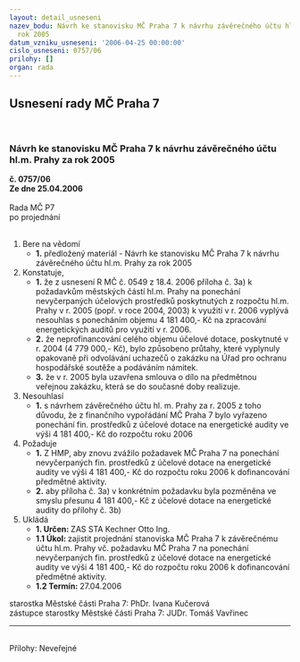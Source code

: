 ```yaml
---
layout: detail_usneseni
nazev_bodu: Návrh ke stanovisku MČ Praha 7 k návrhu závěrečného účtu hl.m. Prahy za
  rok 2005
datum_vzniku_usneseni: '2006-04-25 00:00:00'
cislo_usneseni: 0757/06
prilohy: []
organ: rada
---
```

<div id="ucUsn_pList" class="usn">
	<span><h2>Usnesení rady MČ Praha 7 </h2>
<br></span><div class="standBody">
<span><h3>Návrh ke stanovisku MČ Praha 7 k návrhu závěrečného účtu hl.m. Prahy za rok 2005</h3></span><div class="center">
		<strong>č. 0757/06</strong><br>
	</div>
<div class="center">
		<strong>Ze dne 25.04.2006</strong><br><br>
	</div>Rada MČ P7<br> po projednání<br><br><ol>
<li>Bere na vědomí<ul><li>
<strong>1.</strong> předložený materiál - Návrh ke stanovisku MČ Praha 7 k návrhu závěrečného účtu hl.m. Prahy za rok 2005</li></ul>
</li>
<li>Konstatuje,<ul>
<li>
<strong>1.</strong> že z usnesení R MČ č. 0549 z 18.4. 2006 příloha č. 3a) k požadavkům městských částí hl.m. Prahy na ponechání nevyčerpaných účelových prostředků poskytnutých z rozpočtu hl.m. Prahy v r. 2005 (popř. v roce 2004, 2003) k využití v r. 2006 vyplývá nesouhlas s ponecháním objemu 4 181 400,- Kč na zpracování energetických auditů pro využití v r. 2006.</li>
<li>
<strong>2.</strong> že neprofinancování celého objemu účelové dotace, poskytnuté v r. 2004 (4 779 000,- Kč), bylo způsobeno průtahy, které vyplynuly opakovaně při odvolávání uchazečů o zakázku na Úřad pro ochranu hospodářské soutěže a podáváním námitek.</li>
<li>
<strong>3.</strong> že v r. 2005 byla uzavřena smlouva o dílo na předmětnou veřejnou zakázku, která se do současné doby realizuje.</li>
</ul>
</li>
<li>Nesouhlasí<ul><li>
<strong>1.</strong> s návrhem závěrečného účtu hl. m. Prahy za r. 2005 z toho důvodu, že z finančního vypořádání MČ Praha 7 bylo vyřazeno ponechání fin. prostředků  z účelové dotace na energetické audity ve výši 4 181 400,- Kč do rozpočtu roku 2006     </li></ul>
</li>
<li>Požaduje<ul>
<li>
<strong>1.</strong> Z HMP, aby znovu zvážilo požadavek MČ Praha 7 na ponechání nevyčerpaných fin. prostředků z účelové dotace na energetické audity ve výši 4 181 400,- Kč do rozpočtu roku 2006 k dofinancování předmětné aktivity. </li>
<li>
<strong>2.</strong> aby příloha č. 3a) v konkrétním požadavku byla pozměněna ve smyslu přesunu 4 181 400,- Kč z účelové dotace na energetické audity do přílohy č. 3b)</li>
</ul>
</li>
<li>Ukládá<ul>
<li>
<strong>1. Určen: </strong>ZAS STA Kechner Otto Ing.</li>
<li>
<strong>1.1 Úkol: </strong>zajistit projednání stanoviska MČ Praha 7 k závěrečnému účtu hl.m. Prahy vč. požadavku MČ Praha 7 na ponechání nevyčerpaných fin. prostředků z účelové dotace na energetické audity ve výši 4 181 400,- Kč do rozpočtu roku 2006 k dofinancování předmětné aktivity. </li>
<li>
<strong>1.2 Termín: </strong>27.04.2006</li>
</ul>
</li>
</ol>starostka Městské části Praha 7: PhDr. Ivana Kučerová<br>zástupce starostky Městské části Praha 7: JUDr. Tomáš Vavřinec <hr>
<br>Přílohy: Neveřejné</div>
</div>